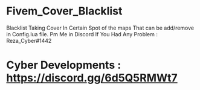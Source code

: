 # Fivem_Cover_Blacklist
Blacklist Taking Cover In Certain Spot of the maps That can be add/remove in Config.lua file. 
Pm Me in Discord If You Had Any Problem : Reza_Cyber#1442
# Cyber Developments : https://discord.gg/6d5Q5RMWt7
